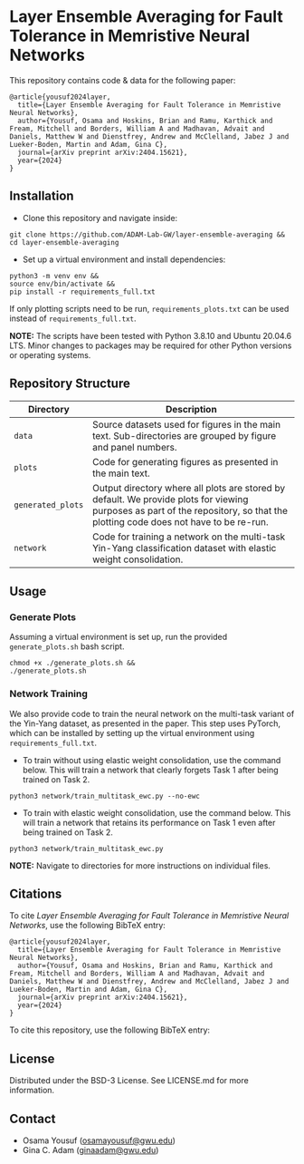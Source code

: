 # Layer Ensemble Averaging for Fault Tolerance in Memristive Neural Networks

This repository contains code & data for the following paper:

```
@article{yousuf2024layer,
  title={Layer Ensemble Averaging for Fault Tolerance in Memristive Neural Networks},
  author={Yousuf, Osama and Hoskins, Brian and Ramu, Karthick and Fream, Mitchell and Borders, William A and Madhavan, Advait and Daniels, Matthew W and Dienstfrey, Andrew and McClelland, Jabez J and Lueker-Boden, Martin and Adam, Gina C},
  journal={arXiv preprint arXiv:2404.15621},
  year={2024}
}
```



## Installation

- Clone this repository and navigate inside:

```
git clone https://github.com/ADAM-Lab-GW/layer-ensemble-averaging &&
cd layer-ensemble-averaging
```

- Set up a virtual environment and install dependencies:
```
python3 -m venv env &&
source env/bin/activate &&
pip install -r requirements_full.txt
```

If only plotting scripts need to be run, `requirements_plots.txt` can be used instead of `requirements_full.txt`.

**NOTE:** The scripts have been tested with Python 3.8.10 and Ubuntu 20.04.6 LTS. Minor changes to packages may be required for other Python versions or operating systems.

## Repository Structure

| Directory    | Description |
| -------- | ------- |
| `data`  | Source datasets used for figures in the main text. Sub-directories are grouped by figure and panel numbers.     |
| `plots` | Code for generating figures as presented in the main text.     |
| `generated_plots`    | Output directory where all plots are stored by default. We provide plots for viewing purposes as part of the repository, so that the plotting code does not have to be re-run.    |
| `network`    | Code for training a network on the multi-task Yin-Yang classification dataset with elastic weight consolidation.    |

## Usage

### Generate Plots

Assuming a virtual environment is set up, run the provided `generate_plots.sh` bash script.

```
chmod +x ./generate_plots.sh &&
./generate_plots.sh
```

### Network Training

We also provide code to train the neural network on the multi-task variant of the Yin-Yang dataset, as presented in the paper. This step uses PyTorch, which can be installed by setting up the virtual environment using `requirements_full.txt`.

- To train without using elastic weight consolidation, use the command below. This will train a network that clearly forgets Task 1 after being trained on Task 2. 

```
python3 network/train_multitask_ewc.py --no-ewc
```

- To train with elastic weight consolidation, use the command below. This will train a network that retains its performance on Task 1 even after being trained on Task 2.

```
python3 network/train_multitask_ewc.py
```

**NOTE:** Navigate to directories for more instructions on individual files. 

## Citations

To cite *Layer Ensemble Averaging for Fault Tolerance in Memristive Neural Networks*, use the following BibTeX entry:

```
@article{yousuf2024layer,
  title={Layer Ensemble Averaging for Fault Tolerance in Memristive Neural Networks},
  author={Yousuf, Osama and Hoskins, Brian and Ramu, Karthick and Fream, Mitchell and Borders, William A and Madhavan, Advait and Daniels, Matthew W and Dienstfrey, Andrew and McClelland, Jabez J and Lueker-Boden, Martin and Adam, Gina C},
  journal={arXiv preprint arXiv:2404.15621},
  year={2024}
}
```

To cite this repository, use the following BibTeX entry:

## License

Distributed under the BSD-3 License. See LICENSE.md for more information.

## Contact

- Osama Yousuf (osamayousuf@gwu.edu)
- Gina C. Adam (ginaadam@gwu.edu)